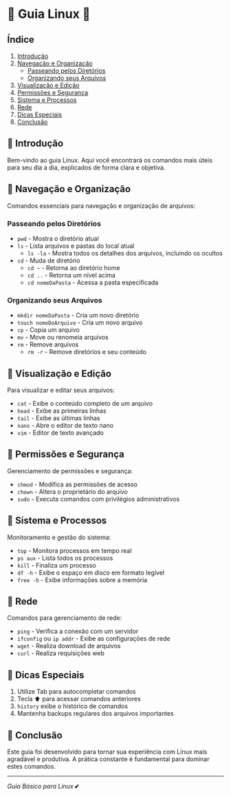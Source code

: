 # 🌸 Guia Linux 🌸

## Índice
1. [Introdução](#-introdução)
2. [Navegação e Organização](#-navegação-e-organização)
   - [Passeando pelos Diretórios](#passeando-pelos-diretórios)
   - [Organizando seus Arquivos](#organizando-seus-arquivos)
3. [Visualização e Edição](#-visualização-e-edição)
4. [Permissões e Segurança](#-permissões-e-segurança)
5. [Sistema e Processos](#-sistema-e-processos)
6. [Rede](#-rede)
7. [Dicas Especiais](#-dicas-especiais)
8. [Conclusão](#-conclusão)

## 💖 Introdução
Bem-vindo ao guia Linux. Aqui você encontrará os comandos mais úteis para seu dia a dia, explicados de forma clara e objetiva.

## 🌺 Navegação e Organização
Comandos essenciais para navegação e organização de arquivos:

### Passeando pelos Diretórios
- `pwd` - Mostra o diretório atual
- `ls` - Lista arquivos e pastas do local atual
  - `ls -la` - Mostra todos os detalhes dos arquivos, incluindo os ocultos
- `cd` - Muda de diretório
  - `cd ~` - Retorna ao diretório home
  - `cd ..` - Retorna um nível acima
  - `cd nomeDaPasta` - Acessa a pasta especificada

### Organizando seus Arquivos
- `mkdir nomeDaPasta` - Cria um novo diretório
- `touch nomeDoArquivo` - Cria um novo arquivo
- `cp` - Copia um arquivo
- `mv` - Move ou renomeia arquivos
- `rm` - Remove arquivos
  - `rm -r` - Remove diretórios e seu conteúdo

## 🎀 Visualização e Edição
Para visualizar e editar seus arquivos:

- `cat` - Exibe o conteúdo completo de um arquivo
- `head` - Exibe as primeiras linhas
- `tail` - Exibe as últimas linhas
- `nano` - Abre o editor de texto nano
- `vim` - Editor de texto avançado

## 💝 Permissões e Segurança
Gerenciamento de permissões e segurança:

- `chmod` - Modifica as permissões de acesso
- `chown` - Altera o proprietário do arquivo
- `sudo` - Executa comandos com privilégios administrativos

## 🌷 Sistema e Processos
Monitoramento e gestão do sistema:

- `top` - Monitora processos em tempo real
- `ps aux` - Lista todos os processos
- `kill` - Finaliza um processo
- `df -h` - Exibe o espaço em disco em formato legível
- `free -h` - Exibe informações sobre a memória

## 🌸 Rede
Comandos para gerenciamento de rede:

- `ping` - Verifica a conexão com um servidor
- `ifconfig` ou `ip addr` - Exibe as configurações de rede
- `wget` - Realiza download de arquivos
- `curl` - Realiza requisições web

## 🎯 Dicas Especiais
1. Utilize Tab para autocompletar comandos
2. Tecla ⬆️ para acessar comandos anteriores
3. `history` exibe o histórico de comandos
4. Mantenha backups regulares dos arquivos importantes

## 💫 Conclusão
Este guia foi desenvolvido para tornar sua experiência com Linux mais agradável e produtiva. A prática constante é fundamental para dominar estes comandos.

---
*Guia Básico para Linux* 💕
